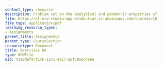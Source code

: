 ```yaml
---
content_type: resource
description: Problem set on the analytical and geometric properties of the BVP.
file: https://ol-ocw-studio-app-production.s3.amazonaws.com/courses/16-346-astrodynamics-fall-2008/43a9dafdf1c61141a017a5fc95bcdebe_ex_08.pdf
file_type: application/pdf
learning_resource_types:
- Assignments
parent_title: Assignments
parent_type: CourseSection
resourcetype: Document
title: Exercises 08
type: OCWFile
uid: 43a9dafd-f1c6-1141-a017-a5fc95bcdebe
---
```

